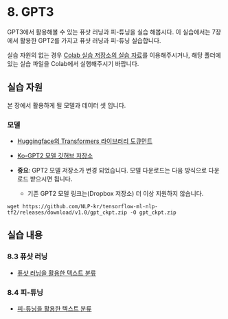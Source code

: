 # 8. GPT3

GPT3에서 활용해볼 수 있는 퓨샷 러닝과 피-튜닝을 실습 해봅시다.
이 실습에서는 7장에서 활용한 GPT2를 가지고 퓨샷 러닝과 피-튜닝 실습합니다.

실습 자원의 없는 경우 [Colab 실습 저장소의 실습 자료](https://github.com/NLP-kr/tensorflow-ml-nlp-tf2-colab)를 이용해주시거나, 
해당 폴더에 있는 실습 파일을 Colab에서 실행해주시기 바랍니다.

## 실습 자원

본 장에서 활용하게 될 모델과 데이터 셋 입니다.

### 모델

- [Huggingface의 Transformers 라이브러리 도큐먼트](https://huggingface.co/transformers/)
- [Ko-GPT2 모델 깃허브 저장소](https://github.com/SKT-AI/KoGPT2)

- **중요**: GPT2 모델 저장소가 변경 되었습니다. 모델 다운로드는 다음 방식으로 다운로드 받으시면 됩니다. 
   - 기존 GPT2 모델 링크는(Dropbox 저장소) 더 이상 지원하지 않습니다.
```
wget https://github.com/NLP-kr/tensorflow-ml-nlp-tf2/releases/download/v1.0/gpt_ckpt.zip -O gpt_ckpt.zip
```

## 실습 내용

### 8.3 퓨샷 러닝
- [퓨샷 러닝을 활용한 텍스트 분류](./8.3.gpt2_fewshot_NSMC.ipynb)

### 8.4  피-튜닝
- [피-튜닝을 활용한 텍스트 분류](./8.4.gpt2_p_tuning_NSMC.ipynb)
